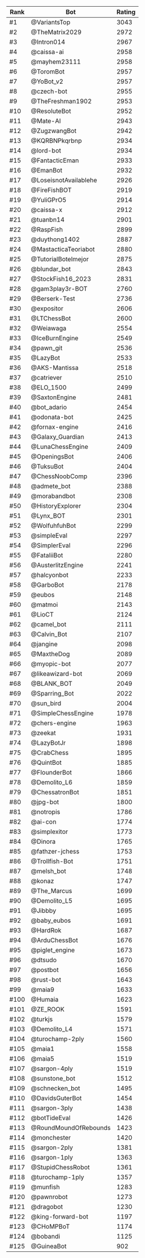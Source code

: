 Rank|Bot|Rating
---|---|---
#1|@VariantsTop|3043
#2|@TheMatrix2029|2972
#3|@Intron014|2967
#4|@caissa-ai|2958
#5|@mayhem23111|2958
#6|@ToromBot|2957
#7|@YoBot_v2|2957
#8|@czech-bot|2955
#9|@TheFreshman1902|2953
#10|@ResoluteBot|2952
#11|@Mate-AI|2943
#12|@ZugzwangBot|2942
#13|@KQRBNPkqrbnp|2934
#14|@lord-bot|2934
#15|@FantacticEman|2933
#16|@EmanBot|2932
#17|@LoseisnotAvailablehe|2926
#18|@FireFishBOT|2919
#19|@YuliGPrO5|2914
#20|@caissa-x|2912
#21|@tuanbn14|2901
#22|@RaspFish|2899
#23|@duythong1402|2887
#24|@MastacticaTeoriabot|2880
#25|@TutorialBotelmejor|2875
#26|@blundar_bot|2843
#27|@StockFish16_2023|2831
#28|@gam3play3r-BOT|2760
#29|@Berserk-Test|2736
#30|@expositor|2606
#31|@LTChessBot|2600
#32|@Weiawaga|2554
#33|@IceBurnEngine|2549
#34|@pawn_git|2536
#35|@LazyBot|2533
#36|@AKS-Mantissa|2518
#37|@catriever|2510
#38|@ELO_1500|2499
#39|@SaxtonEngine|2481
#40|@bot_adario|2454
#41|@odonata-bot|2425
#42|@fornax-engine|2416
#43|@Galaxy_Guardian|2413
#44|@LunaChessEngine|2409
#45|@OpeningsBot|2406
#46|@TuksuBot|2404
#47|@ChessNoobComp|2396
#48|@admete_bot|2388
#49|@morabandbot|2308
#50|@HistoryExplorer|2304
#51|@Lynx_BOT|2301
#52|@WolfuhfuhBot|2299
#53|@simpleEval|2297
#54|@SimplerEval|2296
#55|@FataliiBot|2280
#56|@AusterlitzEngine|2241
#57|@halcyonbot|2233
#58|@GarboBot|2178
#59|@eubos|2148
#60|@matmoi|2143
#61|@LioCT|2124
#62|@camel_bot|2111
#63|@Calvin_Bot|2107
#64|@jangine|2098
#65|@MaxtheDog|2089
#66|@myopic-bot|2077
#67|@likeawizard-bot|2069
#68|@BLANK_BOT|2049
#69|@Sparring_Bot|2022
#70|@sun_bird|2004
#71|@SimpleChessEngine|1978
#72|@chers-engine|1963
#73|@zeekat|1931
#74|@LazyBotJr|1898
#75|@CrabChess|1895
#76|@QuintBot|1885
#77|@FlounderBot|1866
#78|@Demolito_L6|1859
#79|@ChessatronBot|1851
#80|@jpg-bot|1800
#81|@notropis|1786
#82|@ai-con|1774
#83|@simplexitor|1773
#84|@Dinora|1765
#85|@fathzer-jchess|1753
#86|@Trollfish-Bot|1751
#87|@melsh_bot|1748
#88|@konaz|1747
#89|@The_Marcus|1699
#90|@Demolito_L5|1695
#91|@Jibbby|1695
#92|@baby_eubos|1691
#93|@HardRok|1687
#94|@ArduChessBot|1676
#95|@piglet_engine|1673
#96|@dtsudo|1670
#97|@postbot|1656
#98|@rust-bot|1643
#99|@maia9|1633
#100|@Humaia|1623
#101|@ZE_ROOK|1591
#102|@turkjs|1579
#103|@Demolito_L4|1571
#104|@turochamp-2ply|1560
#105|@maia1|1558
#106|@maia5|1519
#107|@sargon-4ply|1519
#108|@sunstone_bot|1512
#109|@schnecken_bot|1495
#110|@DavidsGuterBot|1454
#111|@sargon-3ply|1438
#112|@botTideEval|1426
#113|@RoundMoundOfRebounds|1423
#114|@monchester|1420
#115|@sargon-2ply|1381
#116|@sargon-1ply|1363
#117|@StupidChessRobot|1361
#118|@turochamp-1ply|1357
#119|@munfish|1283
#120|@pawnrobot|1273
#121|@dragobot|1230
#122|@king-forward-bot|1197
#123|@CHoMPBoT|1174
#124|@bobandi|1125
#125|@GuineaBot|902
